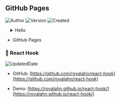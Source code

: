 ## GitHub Pages

![Author](https://img.shields.io/badge/Author-Hugh_Ahn-blue.svg)  ![Version](https://img.shields.io/badge/version-1.0.0-0b90a8.svg)  ![Created](https://img.shields.io/badge/Created_Date-2021--07--08-red.svg)

<details style="margin-left: 1rem">
<summary>Hello</summary>
<div style="border: 1px solid #fafafa; padding: 0.5rem">

<img src="assets/images/hugh.ahn.jpg" style="max-width: 400px;" />

</div>
</details>

- GitHub Pages

### 🍌 React Hook

![UpdatedDate](https://img.shields.io/badge/Updated_Date-2021--07--08-red.svg)

- GitHub: [https://github.com/royalahn/react-hook](https://github.com/royalahn/react-hook)

- Demo: [https://royalahn.github.io/react-hook/](https://royalahn.github.io/react-hook/)
